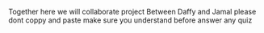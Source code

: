  Together here we will collaborate project Between Daffy and Jamal please dont coppy and paste make sure you understand before answer any quiz
